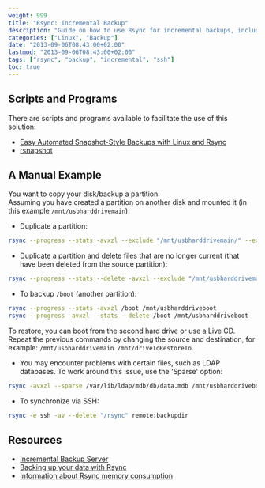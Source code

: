 ```yaml
---
weight: 999
title: "Rsync: Incremental Backup"
description: "Guide on how to use Rsync for incremental backups, including manual examples and script resources"
categories: ["Linux", "Backup"]
date: "2013-09-06T08:43:00+02:00"
lastmod: "2013-09-06T08:43:00+02:00"
tags: ["rsync", "backup", "incremental", "ssh"]
toc: true
---
```


## Scripts and Programs

There are scripts and programs available to facilitate the use of this solution:

- [Easy Automated Snapshot-Style Backups with Linux and Rsync](https://www.mikerubel.org/computers/rsync_snapshots/)
- [rsnapshot](https://www.rsnapshot.org/)

## A Manual Example

You want to copy your disk/backup a partition.  
Assuming you have created a partition on another disk and mounted it (in this example `/mnt/usbharddrivemain`):

- Duplicate a partition:

```bash
rsync --progress --stats -avxzl --exclude "/mnt/usbharddrivemain/" --exclude "/mnt/usbharddriveboot/" --exclude "/usr/portage/" --exclude "/proc/" --exclude "/root/.ccache/" --exclude "/var/log/" --exclude "/sys" --exclude "/dev" --exclude "tmp/" /* /mnt/usbharddrivemain
```

- Duplicate a partition and delete files that are no longer current (that have been deleted from the source partition):

```bash
rsync --progress --stats --delete -avxzl --exclude "/mnt/usbharddrivemain/" --exclude "/mnt/usbharddriveboot/" --exclude "/usr/portage/" --exclude "/proc/" --exclude "/root/.ccache/" --exclude "/var/log/" --exclude "/sys" --exclude "/dev" --exclude "tmp/" /* /mnt/usbharddrivemain
```

- To backup `/boot` (another partition):

```bash
rsync --progress --stats -avxzl /boot /mnt/usbharddriveboot
rsync --progress -avxzl --stats --delete /boot /mnt/usbharddriveboot
```

To restore, you can boot from the second hard drive or use a Live CD. Repeat the previous commands by changing the source and destination, for example: `/mnt/usbharddrivemain /mnt/driveToRestoreTo`.

- You may encounter problems with certain files, such as LDAP databases. To work around this issue, use the 'Sparse' option:

```bash
rsync -avxzl --sparse /var/lib/ldap/mdb/db/data.mdb /mnt/usbharddriveboot
```

- To synchronize via SSH:

```bash
rsync -e ssh -av --delete "/rsync" remote:backupdir
```

## Resources
- [Incremental Backup Server](/pdf/serveur_de_sauvegardes_incrémentales.pdf)
- [Backing up your data with Rsync](/pdf/rsync.pdf)
- [Information about Rsync memory consumption](https://www.samba.org/rsync/FAQ.html#4)
